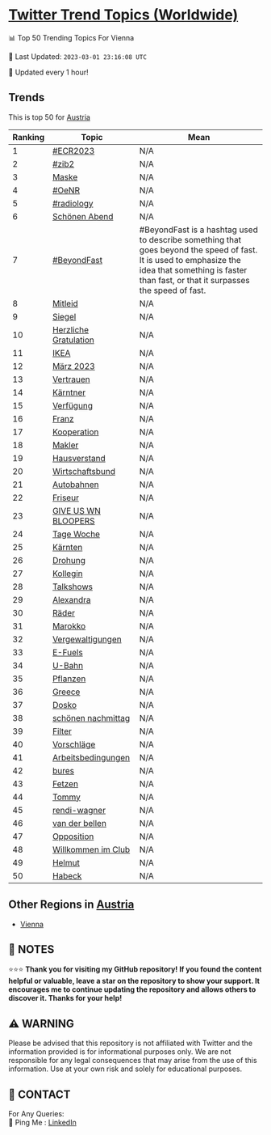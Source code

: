 [Twitter Trend Topics (Worldwide)](https://github.com/ErcinDedeoglu/Twitter-Trend-Topics)
==========


📊 Top 50 Trending Topics For Vienna

📆 Last Updated: `2023-03-01 23:16:08 UTC`

🔧 Updated every 1 hour!


## Trends

This is top 50 for [Austria](</Austria>)

| Ranking | Topic | Mean |
| ------- | ------------ | ------------ |
| 1 | [#ECR2023](http://twitter.com/search?q=%23ECR2023) | N/A |
| 2 | [#zib2](http://twitter.com/search?q=%23zib2) | N/A |
| 3 | [Maske](http://twitter.com/search?q=Maske) | N/A |
| 4 | [#OeNR](http://twitter.com/search?q=%23OeNR) | N/A |
| 5 | [#radiology](http://twitter.com/search?q=%23radiology) | N/A |
| 6 | [Schönen Abend](http://twitter.com/search?q=Sch%c3%b6nen+Abend) | N/A |
| 7 | [#BeyondFast](http://twitter.com/search?q=%23BeyondFast) | #BeyondFast is a hashtag used to describe something that goes beyond the speed of fast. It is used to emphasize the idea that something is faster than fast, or that it surpasses the speed of fast. |
| 8 | [Mitleid](http://twitter.com/search?q=Mitleid) | N/A |
| 9 | [Siegel](http://twitter.com/search?q=Siegel) | N/A |
| 10 | [Herzliche Gratulation](http://twitter.com/search?q=Herzliche+Gratulation) | N/A |
| 11 | [IKEA](http://twitter.com/search?q=IKEA) | N/A |
| 12 | [März 2023](http://twitter.com/search?q=M%c3%a4rz+2023) | N/A |
| 13 | [Vertrauen](http://twitter.com/search?q=Vertrauen) | N/A |
| 14 | [Kärntner](http://twitter.com/search?q=K%c3%a4rntner) | N/A |
| 15 | [Verfügung](http://twitter.com/search?q=Verf%c3%bcgung) | N/A |
| 16 | [Franz](http://twitter.com/search?q=Franz) | N/A |
| 17 | [Kooperation](http://twitter.com/search?q=Kooperation) | N/A |
| 18 | [Makler](http://twitter.com/search?q=Makler) | N/A |
| 19 | [Hausverstand](http://twitter.com/search?q=Hausverstand) | N/A |
| 20 | [Wirtschaftsbund](http://twitter.com/search?q=Wirtschaftsbund) | N/A |
| 21 | [Autobahnen](http://twitter.com/search?q=Autobahnen) | N/A |
| 22 | [Friseur](http://twitter.com/search?q=Friseur) | N/A |
| 23 | [GIVE US WN BLOOPERS](http://twitter.com/search?q=GIVE+US+WN+BLOOPERS) | N/A |
| 24 | [Tage Woche](http://twitter.com/search?q=Tage+Woche) | N/A |
| 25 | [Kärnten](http://twitter.com/search?q=K%c3%a4rnten) | N/A |
| 26 | [Drohung](http://twitter.com/search?q=Drohung) | N/A |
| 27 | [Kollegin](http://twitter.com/search?q=Kollegin) | N/A |
| 28 | [Talkshows](http://twitter.com/search?q=Talkshows) | N/A |
| 29 | [Alexandra](http://twitter.com/search?q=Alexandra) | N/A |
| 30 | [Räder](http://twitter.com/search?q=R%c3%a4der) | N/A |
| 31 | [Marokko](http://twitter.com/search?q=Marokko) | N/A |
| 32 | [Vergewaltigungen](http://twitter.com/search?q=Vergewaltigungen) | N/A |
| 33 | [E-Fuels](http://twitter.com/search?q=E-Fuels) | N/A |
| 34 | [U-Bahn](http://twitter.com/search?q=U-Bahn) | N/A |
| 35 | [Pflanzen](http://twitter.com/search?q=Pflanzen) | N/A |
| 36 | [Greece](http://twitter.com/search?q=Greece) | N/A |
| 37 | [Dosko](http://twitter.com/search?q=Dosko) | N/A |
| 38 | [schönen nachmittag](http://twitter.com/search?q=sch%c3%b6nen+nachmittag) | N/A |
| 39 | [Filter](http://twitter.com/search?q=Filter) | N/A |
| 40 | [Vorschläge](http://twitter.com/search?q=Vorschl%c3%a4ge) | N/A |
| 41 | [Arbeitsbedingungen](http://twitter.com/search?q=Arbeitsbedingungen) | N/A |
| 42 | [bures](http://twitter.com/search?q=bures) | N/A |
| 43 | [Fetzen](http://twitter.com/search?q=Fetzen) | N/A |
| 44 | [Tommy](http://twitter.com/search?q=Tommy) | N/A |
| 45 | [rendi-wagner](http://twitter.com/search?q=rendi-wagner) | N/A |
| 46 | [van der bellen](http://twitter.com/search?q=van+der+bellen) | N/A |
| 47 | [Opposition](http://twitter.com/search?q=Opposition) | N/A |
| 48 | [Willkommen im Club](http://twitter.com/search?q=Willkommen+im+Club) | N/A |
| 49 | [Helmut](http://twitter.com/search?q=Helmut) | N/A |
| 50 | [Habeck](http://twitter.com/search?q=Habeck) | N/A |



## Other Regions in [Austria](</Austria>)

* [Vienna](</Austria/Vienna.md>)



## 📝 NOTES

⭐⭐⭐ **Thank you for visiting my GitHub repository! If you found the content helpful or valuable, leave a star on the repository to show your support. It encourages me to continue updating the repository and allows others to discover it. Thanks for your help!**


## ⚠️ WARNING

Please be advised that this repository is not affiliated with Twitter and the information provided is for informational purposes only. We are not responsible for any legal consequences that may arise from the use of this information. Use at your own risk and solely for educational purposes.


## 📨 CONTACT

 For Any Queries:  
            🏓 Ping Me : [LinkedIn](https://www.linkedin.com/in/ercindedeoglu/)
